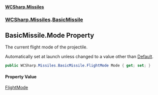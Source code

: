#### [WCSharp.Missiles](index.md 'index')
### [WCSharp.Missiles](WCSharp.Missiles.md 'WCSharp.Missiles').[BasicMissile](WCSharp.Missiles.BasicMissile.md 'WCSharp.Missiles.BasicMissile')

## BasicMissile.Mode Property

The current flight mode of the projectile.  
  
Automatically set at launch unless changed to a value other than [Default](WCSharp.Missiles.BasicMissile.FlightMode.md#WCSharp.Missiles.BasicMissile.FlightMode.Default 'WCSharp.Missiles.BasicMissile.FlightMode.Default').

```csharp
public WCSharp.Missiles.BasicMissile.FlightMode Mode { get; set; }
```

#### Property Value
[FlightMode](WCSharp.Missiles.BasicMissile.FlightMode.md 'WCSharp.Missiles.BasicMissile.FlightMode')